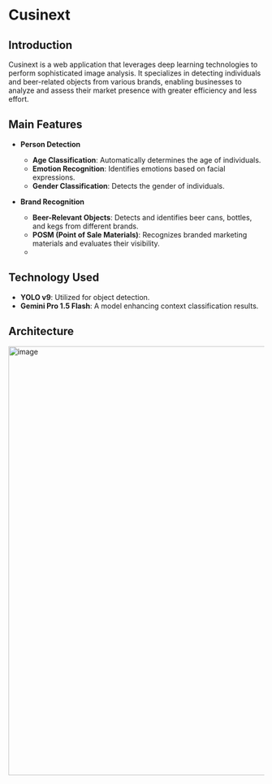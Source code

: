 # Cusinext

## Introduction

Cusinext is a web application that leverages deep learning technologies to perform sophisticated image analysis. It specializes in detecting individuals and beer-related objects from various brands, enabling businesses to analyze and assess their market presence with greater efficiency and less effort.

## Main Features

- **Person Detection**
    - **Age Classification**: Automatically determines the age of individuals.
    - **Emotion Recognition**: Identifies emotions based on facial expressions.
    - **Gender Classification**: Detects the gender of individuals.

- **Brand Recognition**   
    - **Beer-Relevant Objects**: Detects and identifies beer cans, bottles, and kegs from different brands.
    - **POSM (Point of Sale Materials)**: Recognizes branded marketing materials and evaluates their visibility.
    - 
## Technology Used

- **YOLO v9**: Utilized for object detection.
- **Gemini Pro 1.5 Flash**: A model enhancing context classification results.

## Architecture

<img width="844" alt="image" src="https://github.com/mf0212/Cusinext/assets/117279633/a7395cfe-c453-4b84-9c7d-c0bb6a592353">

